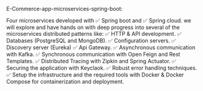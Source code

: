 E-Commerce-app-microservices-spring-boot:

Four microservices developed with ✅ Spring boot and ✅ Spring cloud.
we will explore and have hands on with deep progress into several of the microservices distributed patterns like:
✅ HTTP & API development.
✅ Databases (PostgreSQL and MongoDB).
✅ Configuration servers.
✅ Discovery server (Eureka)
✅ Api Gateway.
✅ Asynchronous communication with Kafka.
✅ Synchronous communication with Open Feign and Rest Templates.
✅ Distributed Tracing with Zipkin and Spring Actuator.
✅ Securing the application with Keyclaok.
✅ Robust error handling techniques.
✅ Setup the infrastructure and the required tools with Docker & Docker Compose    for containerization and deployment.
